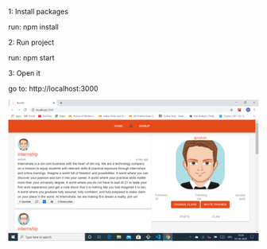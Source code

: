 1: Install packages

 run:  npm install

2: Run project

 run:  npm start

3: Open it

 go to:  http://localhost:3000


![Image description](ss1.png)

